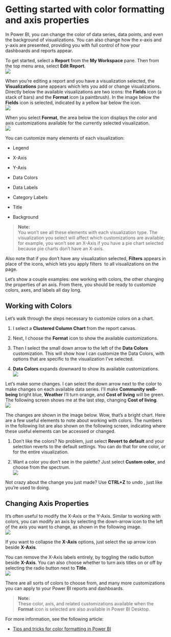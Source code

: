 ﻿<properties 
   pageTitle="Getting started with color formatting and axis properties"
   description="Getting started with color formatting and axis properties"
   services="powerbi" 
   documentationCenter="" 
   authors="jastru" 
   manager="mblythe" 
   editor=""
   tags=""/>
 
<tags
   ms.service="powerbi"
   ms.devlang="NA"
   ms.topic="article"
   ms.tgt_pltfrm="NA"
   ms.workload="powerbi"
   ms.date="10/15/2015"
   ms.author="jastru"/>

# Getting started with color formatting and axis properties  

In Power BI, you can change the color of data series, data points, and even the background of visualizations. You can also change how the x-axis and y-axis are presented, providing you with full control of how your dashboards and reports appear.

To get started, select a **Report** from the **My Workspace** pane. Then from the top menu area, select **Edit Report**.  
![](media/powerbi-service-getting-started-with-color-formatting-and-axis-properties/GettingStartedColor_1.png)

When you’re editing a report and you have a visualization selected, the **Visualizations** pane appears which lets you add or change visualizations. Directly below the available visualizations are two icons: the **Fields** icon (a stack of bars) and the **Format** icon (a paintbrush). In the image below the **Fields** icon is selected, indicated by a yellow bar below the icon.  
![](media/powerbi-service-getting-started-with-color-formatting-and-axis-properties/GettingStartedColor_2.png)

When you select **Format**, the area below the icon displays the color and axis customizations available for the currently selected visualization.  
![](media/powerbi-service-getting-started-with-color-formatting-and-axis-properties/GettingStartedColor_3.png)

You can customize many elements of each visualization:

-   Legend

-   X-Axis

-   Y-Axis

-   Data Colors

-   Data Labels

-   Category Labels

-   Title

-   Background

>**Note:**  
>You won’t see all these elements with each visualization type. The visualization you select will affect which customizations are available; for example, you won’t see an X-Axis if you have a pie chart selected because pie charts don’t have an X-axis.

Also note that if you don’t have any visualization selected, **Filters** appears in place of the icons, which lets you apply filters  to all visualizations on the page.

Let’s show a couple examples: one working with colors, the other changing the properties of an axis. From there, you should be ready to customize colors, axes, and labels all day long.

## Working with Colors  
Let’s walk through the steps necessary to customize colors on a chart.

1.  I select a **Clustered Column Chart** from the report canvas.

2.  Next, I choose the **Format** icon to show the available customizations.

3.  Then I select the small down arrow to the left of the **Data Colors** customization. This will show how I can customize the Data Colors, with options that are specific to the visualization I’ve selected.

4.  **Data Colors** expands downward to show its available customizations.  
![](media/powerbi-service-getting-started-with-color-formatting-and-axis-properties/GettingStartedColor_4.png)

Let’s make some changes. I can select the down arrow next to the color to make changes on each available data series. I’ll make **Community well-being** bright blue, **Weather** I’ll turn orange, and **Cost of living** will be green. The following screen shows me at the last step, changing **Cost of living**.  
![](media/powerbi-service-getting-started-with-color-formatting-and-axis-properties/GettingStartedColor_5.png)

The changes are shown in the image below. Wow, that’s a bright chart. Here are a few useful elements to note about working with colors. The numbers in the following list are also shown on the following screen, indicating where these useful elements can be accessed or changed.

1.  Don’t like the colors? No problem, just select **Revert to default** and your selection reverts to the default settings. You can do that for one color, or for the entire visualization.

2.  Want a color you don’t see in the palette? Just select **Custom color**, and choose from the spectrum.  
![](media/powerbi-service-getting-started-with-color-formatting-and-axis-properties/GettingStartedColor_6.png)

Not crazy about the change you just made? Use **CTRL+Z** to undo , just like you’re used to doing.

## Changing Axis Properties  
It’s often useful to modify the X-Axis or the Y-Axis. Similar to working with colors, you can modify an axis by selecting the down-arrow icon to the left of the axis you want to change, as shown in the following image.  
![](media/powerbi-service-getting-started-with-color-formatting-and-axis-properties/GettingStartedColor_7.png)

If you want to collapse the **X-Axis** options, just select the up arrow icon beside **X-Axis**.

You can remove the X-Axis labels entirely, by toggling the radio button beside **X-Axis**. You can also choose whether to turn axis titles on or off by selecting the radio button next to **Title**.  
![](media/powerbi-service-getting-started-with-color-formatting-and-axis-properties/GettingStartedColor_8.png)

There are all sorts of colors to choose from, and many more customizations you can apply to your Power BI reports and dashboards.

>**Note:**  
>These color, axis, and related customizations available when the **Format** icon is selected are also available in Power BI Desktop.

For more information, see the following article:  
-   [Tips and tricks for color formatting in Power BI](powerbi-service-tips-and-tricks-for-color-formatting.md)  